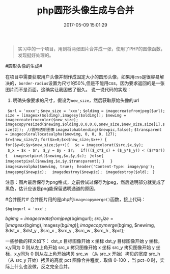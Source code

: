 ﻿---
title: php圆形头像生成与合并
date: 2017-05-09 15:01:29
tags: php
---
> 实习中的一个项目，用到将两张图片合并成一张，使用了PHP的图像函数，发现挺好处理的。

#圆形头像的生成#

在项目中需要获取用户头像并制作成固定大小的圆形头像，如果用css是很容易解决的，`border-radius`设置为尺寸的50%,但是不能用css，因为要求返回的是一张图片而不是页面，这确实让我困惑了很久。
说一说代码的实现：
 

 1. 明确头像要求的尺寸，假设为`new_size`，然后获取原始头像的url

   ` $url = 'xxxx';`
    `$new_size = 'xxx';`
    `$oldimg = imagecreatefromjpeg($url);`
    `size = [imagesx($oldimg),imagesy($oldimg)];
    $newimg = imagecreatetruecolor($new_size);
    imagecopyresized($newimg,$oldimg,0,0,0,0,$new_size,$new_size,size[1],size[2]);`
   ` //圆形透明图像`
   ` imagealphablending($newpic,false); ` 
    `$transparent = imagecolorallocatealpha($newimg, 0, 0, 0, 127);`  
   ` $r=$new_size/2; ` 
    `for($x=0;$x<$new_size;$x++) {`
       ` for($y=0;$y<$new_size;$y++){  `
           ` $c = imagecolorat($src,$x,$y);`  
          `  $_x = $x - $r;  `
           ` $_y = $y - $r;  `
          `  if((($_x*$_x) + ($_y*$_y)) < ($r*$r)){  `
               `  imagesetpixel($newimg,$x,$y,$c);  `
           ` }else{  `
               ` imagesetpixel($newimg,$x,$y,$transparent); ` 
           `}  `
                `}  `
           ` imagesavealpha($newimg, true);  `
           ` header('Content-Type: image/png');  `
           ` imagepng($newpic);  `
          `  imagedestroy($newpic);  `
           ` imagedestroy($old);  `
        `} `

注意：图片最后保存为png格式，之前尝试过保存为jpeg，然后透明部分就变成了黑色，估计应该是png能保留透明通道的原因。

#合并图片#
合并图片用的是php的`imagecopymerge()`函数，接上代码：

    $bgimgurl = 'xxx';
$bgimg = imagecreatefromjpeg($bgimgurl);    $src_size= [imagesx($bgimg),imagesy($bgimg)];
    imagecopymerge($bgimg, $newimg, $dst_x , $dst_y , $src_x , $src_y , $src_w , $src_h , $pct);
    
一些参数的释义如下：
dst_x	目标图像开始 x 坐标
dst_y	目标图像开始 y 坐标，x,y同为 0 则从左上角开始
src_x	拷贝图像开始 x 坐标
src_y	拷贝图像开始 y 坐标，x,y同为 0 则从左上角开始拷贝
src_w	（从 src_x 开始）拷贝的宽度
src_h	（从 src_y 开始）拷贝的高度
pct	图像合并程度，取值 0-100 ，当 pct=0 时，实际上什么也没做，反之完全合并。

